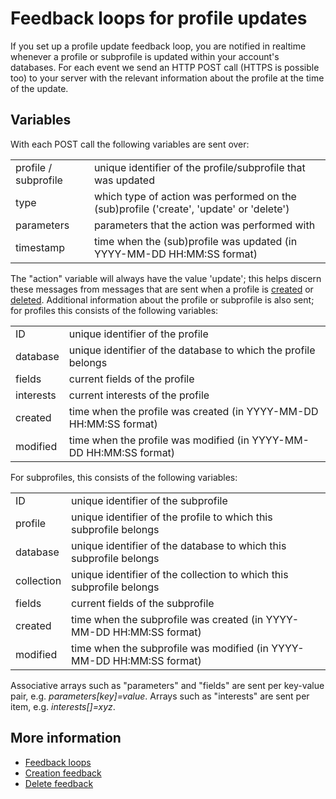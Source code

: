 # Feedback loops for profile updates

If you set up a profile update feedback loop, you are notified in realtime
whenever a profile or subprofile is updated within your account's databases.
For each event we send an HTTP POST call (HTTPS is possible 
too) to your server with the relevant information about the profile at the time of the update.


## Variables

With each POST call the following variables are sent over:

<table>
    <tr>
        <td>profile / subprofile</td>
        <td>unique identifier of the profile/subprofile that was updated</td>
    </tr>
    <tr>
        <td>type</td>
        <td>which type of action was performed on the (sub)profile ('create', 'update' or 'delete')</td>
    </tr>
    <tr>
        <td>parameters</td>
        <td>parameters that the action was performed with</td>
    </tr>
    <tr>
        <td>timestamp</td>
        <td>time when the (sub)profile was updated (in YYYY-MM-DD HH:MM:SS format)</td>
    </tr>
</table>

The "action" variable will always have the value 'update'; this helps discern
these messages from messages that are sent when a profile is
[created](feedback-creates) or [deleted](feedback-deletes).
Additional information about the profile or subprofile is also sent;
for profiles this consists of the following variables:

<table>
    <tr>
        <td>ID</td>
        <td>unique identifier of the profile</td>
    </tr>
    <tr>
        <td>database</td>
        <td>unique identifier of the database to which the profile belongs</td>
    </tr>
    <tr>
        <td>fields</td>
        <td>current fields of the profile</td>
    </tr>
    <tr>
        <td>interests</td>
        <td>current interests of the profile</td>
    </tr>
    <tr>
        <td>created</td>
        <td>time when the profile was created (in YYYY-MM-DD HH:MM:SS format)</td>
    </tr>
    <tr>
        <td>modified</td>
        <td>time when the profile was modified (in YYYY-MM-DD HH:MM:SS format)</td>
    </tr>
</table>

For subprofiles, this consists of the following variables:

<table>
    <tr>
        <td>ID</td>
        <td>unique identifier of the subprofile</td>
    </tr>
    <tr>
        <td>profile</td>
        <td>unique identifier of the profile to which this subprofile belongs</td>
    </tr>
    <tr>
        <td>database</td>
        <td>unique identifier of the database to which this subprofile belongs</td>
    </tr>
    <tr>
        <td>collection</td>
        <td>unique identifier of the collection to which this subprofile belongs</td>
    </tr>
    <tr>
        <td>fields</td>
        <td>current fields of the subprofile</td>
    </tr>
    <tr>
        <td>created</td>
        <td>time when the subprofile was created (in YYYY-MM-DD HH:MM:SS format)</td>
    </tr>
    <tr>
        <td>modified</td>
        <td>time when the subprofile was modified (in YYYY-MM-DD HH:MM:SS format)</td>
    </tr>
</table>

Associative arrays such as "parameters" and "fields" are sent per key-value pair,
e.g. *parameters[key]=value*.
Arrays such as "interests" are sent per item, e.g. *interests[]=xyz*.

## More information

* [Feedback loops](./feedback-loops)
* [Creation feedback](./feedback-creates)
* [Delete feedback](./feedback-deletes)

